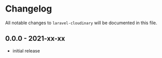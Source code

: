 # Changelog

All notable changes to `laravel-cloudinary` will be documented in this file.

## 0.0.0 - 2021-xx-xx

- initial release
